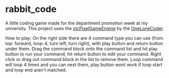 # rabbit_code
A little coding game made for the department promotion week at my university.
This project uses the [olcPixelGameEngine](https://github.com/OneLoneCoder/olcPixelGameEngine) by the [OneLoneCoder](https://github.com/OneLoneCoder).

How to play:
On the right side there are 4 command type you can use (from top: forward, loop-4, turn left, turn right), with play button and return button under them.
Drag the command block onto the command list and hit play button to run your command, hit return button to edit your command.
Right click or drag out command block in the list to remove them.
Loop command will loop 4 times and you can nest them, play button wont work if loop start and loop end aren't matched.
